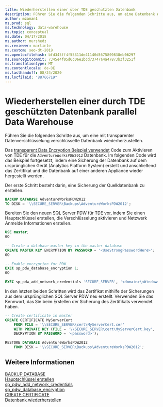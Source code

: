 ```yaml
---
title: Wiederherstellen einer über TDE geschützten Datenbank
description: Führen Sie die folgenden Schritte aus, um eine Datenbank wiederherzustellen, die mithilfe der transparenten Datenverschlüsselung in Analytics Platform System parallel Data Warehouse verschlüsselt ist.
author: mzaman1
ms.prod: sql
ms.technology: data-warehouse
ms.topic: conceptual
ms.date: 04/17/2018
ms.author: murshedz
ms.reviewer: martinle
ms.custom: seo-dt-2019
ms.openlocfilehash: bfd345ff4f55311de41140d5675809838eb06297
ms.sourcegitcommit: 7345e4f05d6c06e1bcd73747a4a47873b3f3251f
ms.translationtype: MT
ms.contentlocale: de-DE
ms.lasthandoff: 08/24/2020
ms.locfileid: "88766719"
---
```

# <a name="restore-a-database-protected-by-tde-in-parallel-data-warehouse"></a>Wiederherstellen einer durch TDE geschützten Datenbank parallel Data Warehouse
Führen Sie die folgenden Schritte aus, um eine mit transparenter Datenverschlüsselung verschlüsselte Datenbank wiederherzustellen.  
  
Das [transparent Data Encryption Beispiel verwendet](transparent-data-encryption.md#using-tde) Code zum Aktivieren von TDE für die `AdventureWorksPDW2012` Datenbank. Im folgenden Code wird das Beispiel fortgesetzt, indem eine Sicherung der Datenbank auf dem ursprünglichen Gerät (Analytics Platform System) erstellt und anschließend das Zertifikat und die Datenbank auf einer anderen Appliance wieder hergestellt werden.  
  
Der erste Schritt besteht darin, eine Sicherung der Quelldatenbank zu erstellen.  
  
```sql  
BACKUP DATABASE AdventureWorksPDW2012   
TO DISK = '\\SECURE_SERVER\Backups\AdventureWorksPDW2012';  
```  
  
Bereiten Sie den neuen SQL Server PDW für TDE vor, indem Sie einen Hauptschlüssel erstellen, die Verschlüsselung aktivieren und Netzwerk Anmelde Informationen erstellen.  
  
```sql  
USE master;  
GO  
  
-- Create a database master key in the master database  
CREATE MASTER KEY ENCRYPTION BY PASSWORD = '<UseStrongPasswordHere>';  
GO  
  
-- Enable encryption for PDW  
EXEC sp_pdw_database_encryption 1;  
GO  
  
EXEC sp_pdw_add_network_credentials 'SECURE_SERVER', '<domain>\<Windows_user>', '<password>';  
```  
  
In den letzten beiden Schritten wird das Zertifikat mithilfe der Sicherungen aus dem ursprünglichen SQL Server PDW neu erstellt. Verwenden Sie das Kennwort, das Sie beim Erstellen der Sicherung des Zertifikats verwendet haben.  
  
```sql  
-- Create certificate in master  
CREATE CERTIFICATE MyServerCert  
    FROM FILE = '\\SECURE_SERVER\cert\MyServerCert.cer'   
    WITH PRIVATE KEY (FILE = '\\SECURE_SERVER\cert\MyServerCert.key',   
    DECRYPTION BY PASSWORD = '<password>');  
  
RESTORE DATABASE AdventureWorksPDW2012   
    FROM DISK = '\\SECURE_SERVER\Backups\AdventureWorksPDW2012';  
```  
  
## <a name="see-also"></a>Weitere Informationen  
[BACKUP DATABASE](../t-sql/statements/backup-transact-sql.md?view=aps-pdw-2016)  
[Hauptschlüssel erstellen](../t-sql/statements/create-master-key-transact-sql.md)  
 [sp_pdw_add_network_credentials](../relational-databases/system-stored-procedures/sp-pdw-add-network-credentials-sql-data-warehouse.md)  
[sp_pdw_database_encryption](../relational-databases/system-stored-procedures/sp-pdw-database-encryption-sql-data-warehouse.md)  
[CREATE CERTIFICATE](../t-sql/statements/create-certificate-transact-sql.md)  
[Datenbank wiederherstellen](../t-sql/statements/restore-statements-transact-sql.md?view=aps-pdw-2016)
